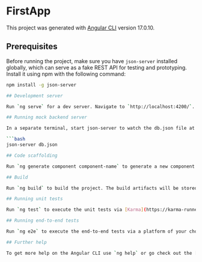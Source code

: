 # FirstApp

This project was generated with [Angular CLI](https://github.com/angular/angular-cli) version 17.0.10.

## Prerequisites

Before running the project, make sure you have `json-server` installed globally, which can serve as a fake REST API for testing and prototyping. Install it using npm with the following command:

```bash
npm install -g json-server

## Development server

Run `ng serve` for a dev server. Navigate to `http://localhost:4200/`. The application will automatically reload if you change any of the source files.

## Running mock backend server

In a separate terminal, start json-server to watch the db.json file at the root of the project:

```bash
json-server db.json

## Code scaffolding

Run `ng generate component component-name` to generate a new component. You can also use `ng generate directive|pipe|service|class|guard|interface|enum|module`.

## Build

Run `ng build` to build the project. The build artifacts will be stored in the `dist/` directory.

## Running unit tests

Run `ng test` to execute the unit tests via [Karma](https://karma-runner.github.io).

## Running end-to-end tests

Run `ng e2e` to execute the end-to-end tests via a platform of your choice. To use this command, you need to first add a package that implements end-to-end testing capabilities.

## Further help

To get more help on the Angular CLI use `ng help` or go check out the [Angular CLI Overview and Command Reference](https://angular.io/cli) page.
